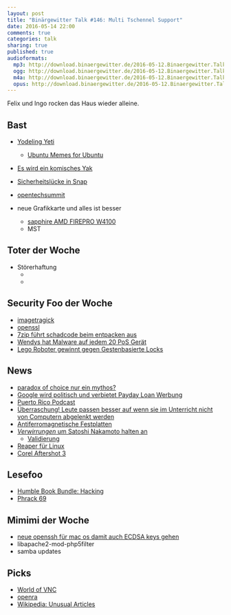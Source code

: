```yaml
---
layout: post
title: "Binärgewitter Talk #146: Multi Tschennel Support"
date: 2016-05-14 22:00
comments: true
categories: talk
sharing: true
published: true
audioformats:
  mp3: http://download.binaergewitter.de/2016-05-12.Binaergewitter.Talk.147.mp3
  ogg: http://download.binaergewitter.de/2016-05-12.Binaergewitter.Talk.147.ogg
  m4a: http://download.binaergewitter.de/2016-05-12.Binaergewitter.Talk.147.m4a
  opus: http://download.binaergewitter.de/2016-05-12.Binaergewitter.Talk.147.opus
---
```

Felix und Ingo rocken das Haus wieder alleine.

## Bast
- [Yodeling Yeti]( )
  - [Ubuntu Memes for Ubuntu]( https://piratenpad.de/p/ubuntu-memes )
- [Es wird ein komisches Yak](http://www.pro-linux.de/news/1/23487/ubuntu-1610-soll-yakkety-yak-hei%C3%9Fen.html )
- [Sicherheitslücke in Snap](http://www.heise.de/newsticker/meldung/Ernste-Sicherheitsluecke-in-Ubuntus-neuem-Paketformat-Snap-geschlossen-3195532.html )
- [opentechsummit](http://opentechsummit.net/programm/ )

- neue Grafikkarte und alles ist besser
    * [sapphire AMD FIREPRO W4100](http://www.amazon.de/gp/product/B00NJNDUR0/ref=as_li_tl?ie=UTF8&camp=1638&creative=19454&creativeASIN=B00NJNDUR0&linkCode=as2&tag=trektrip )
    * MST

## Toter der Woche
- Störerhaftung
    * [](https://netzpolitik.org/2016/abschaffung-der-wlan-stoererhaftung-fuer-jubel-ist-es-zu-frueh/ )
    * [](http://www.heise.de/newsticker/meldung/BGH-Nicht-immer-haftet-der-Anschlussinhaber-fuer-Filesharing-3207701.html )

## Security Foo der Woche

- [imagetragick]( https://imagetragick.com/ )
- [openssl]( https://blog.cloudflare.com/yet-another-padding-oracle-in-openssl-cbc-ciphersuites/ )
- [7zip führt schadcode beim entpacken aus]( http://www.heise.de/newsticker/meldung/Entpacker-7-Zip-kann-zum-Ausfuehren-von-Schadcode-missbraucht-werden-3206787.html )
- [Wendys hat Malware auf jedem 20 PoS Gerät]( http://www.theregister.co.uk/2016/05/12/wendys_breach_update/ )
- [Lego Roboter gewinnt gegen Gestenbasierte Locks]( http://motherboard.vice.com/read/lego-driven-robot-programmed-to-hack-touch-screen-authentication-systems )

## News
- [paradox of choice nur ein mythos?]( http://www.theatlantic.com/business/archive/2013/08/more-is-more-why-the-paradox-of-choice-might-be-a-myth/278658/ )
- [Google wird politisch und verbietet Payday Loan Werbung]( http://www.heise.de/newsticker/meldung/Google-verbannt-Werbung-fuer-Kurzzeit-Kredite-3206530.html )
- [Puerto Rico Podcast]( http://www.npr.org/sections/money/2016/04/01/472733338/episode-693-unpayable )
- [Überraschung! Leute passen besser auf wenn sie im Unterricht nicht von Computern abgelenkt werden ]( http://www.theregister.co.uk/2016/05/12/mit_study_finds_students_assisted_by_computers_do_worse_in_exams/ )
- [Antiferromagnetische Festplatten]( http://www.theregister.co.uk/2016/05/12/spintronics_storage_copper_manganese_arsenide_notts_uni_study/ )
- [*Verwirrungen* um Satoshi Nakamoto halten an](http://www.heise.de/newsticker/meldung/Satoshi-Nakamoto-Australischer-Unternehmer-erklaert-sich-zum-Bitcoin-Erfinder-3195096.html )
  * [Validierung]( https://dankaminsky.com/2016/05/02/validating-satoshi-or-not/ )
- [Reaper für Linux]( http://www.pro-linux.de/news/1/23517/linux-version-der-audio-workstation-reaper-kommt.html )
- [Corel Aftershot 3](http://www.pro-linux.de/news/1/23549/corel-aftershot-pro-3-vorgestellt.html )

## Lesefoo
- [Humble Book Bundle: Hacking]( https://www.humblebundle.com/books/no-starch-hacking-books )
- [Phrack 69]( http://phrack.org/issues/69/1.html )

## Mimimi der Woche
- [neue openssh für mac os damit auch ECDSA keys gehen](http://devinteske.com/wp/replay-mac-os-x-and-native-ssh-agent-notifications/ )
- libapache2-mod-php5filter
- samba updates

## Picks
- [World of VNC]( https://worldofvnc.net/ )
- [openra]( http://www.openra.net/ )
- [Wikipedia: Unusual Articles]( https://en.wikipedia.org/wiki/Wikipedia:Unusual_articles )

